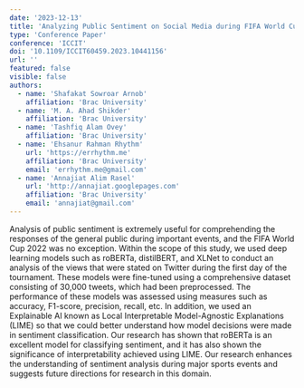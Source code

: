 ```yaml
---
date: '2023-12-13'
title: 'Analyzing Public Sentiment on Social Media during FIFA World Cup 2022 using Deep Learning and Explainable AI'
type: 'Conference Paper'
conference: 'ICCIT'
doi: '10.1109/ICCIT60459.2023.10441156'
url: ''
featured: false
visible: false
authors:
  - name: 'Shafakat Sowroar Arnob'
    affiliation: 'Brac University'
  - name: 'M. A. Ahad Shikder'
    affiliation: 'Brac University'
  - name: 'Tashfiq Alam Ovey'
    affiliation: 'Brac University'
  - name: 'Ehsanur Rahman Rhythm'
    url: 'https://errhythm.me'
    affiliation: 'Brac University'
    email: 'errhythm.me@gmail.com'
  - name: 'Annajiat Alim Rasel'
    url: 'http://annajiat.googlepages.com'
    affiliation: 'Brac University'
    email: 'annajiat@gmail.com'
---
```


Analysis of public sentiment is extremely useful for comprehending the responses of the general public during important events, and the FIFA World Cup 2022 was no exception. Within the scope of this study, we used deep learning models such as roBERTa, distilBERT, and XLNet to conduct an analysis of the views that were stated on Twitter during the first day of the tournament. These models were fine-tuned using a comprehensive dataset consisting of 30,000 tweets, which had been preprocessed. The performance of these models was assessed using measures such as accuracy, F1-score, precision, recall, etc. In addition, we used an Explainable AI known as Local Interpretable Model-Agnostic Explanations (LIME) so that we could better understand how model decisions were made in sentiment classification. Our research has shown that roBERTa is an excellent model for classifying sentiment, and it has also shown the significance of interpretability achieved using LIME. Our research enhances the understanding of sentiment analysis during major sports events and suggests future directions for research in this domain.
